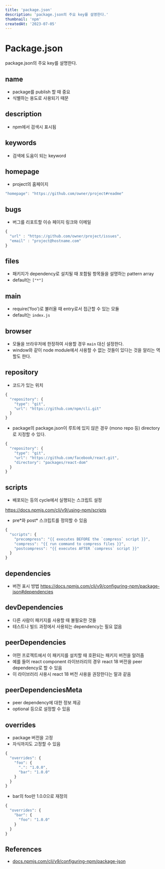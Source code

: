 ```yaml
---
title: 'package.json'
description: 'package.json의 주요 key를 설명한다.'
thumbnail: 'npm'
createdAt: '2023-07-05'
---
```


# Package.json

package.json의 주요 key를 설명한다.

## name

- package를 publish 할 때 중요
- 식별하는 용도로 사용되기 때문

## description

- npm에서 검색시 표시됨

## keywords

- 검색에 도움이 되는 keyword

## homepage

- project의 홈페이지

```jsx
"homepage": "https://github.com/owner/project#readme"
```

## bugs

- 버그를 리포트할 이슈 페이지 링크와 이메일

```jsx
{
  "url" : "https://github.com/owner/project/issues",
  "email" : "project@hostname.com"
}
```

## files

- 패키지가 dependency로 설치될 때 포함될 항목들을 설명하는 pattern array
- default는 `["*"]`

## main

- require('foo')로 불러올 때 entry로서 접근할 수 있는 모듈
- default는 `index.js`

## browser

- 모듈을 브라우저에 한정하여 사용할 경우 `main` 대신 설정한다.
- window와 같이 node module에서 사용할 수 없는 것들이 있다는 것을 알리는 역할도 한다.

## repository

- 코드가 있는 위치

```jsx
{
  "repository": {
    "type": "git",
    "url": "https://github.com/npm/cli.git"
  }
}
```

- package의 package.json이 루트에 있지 않은 경우 (mono repo 등) directory로 지정할 수 있다.

```jsx
{
  "repository": {
    "type": "git",
    "url": "https://github.com/facebook/react.git",
    "directory": "packages/react-dom"
  }
}
```

## scripts

- 배포되는 등의 cycle에서 실행되는 스크립트 설정

https://docs.npmjs.com/cli/v9/using-npm/scripts

- pre\*와 post\* 스크립트를 정의할 수 있음

```jsx
{
  "scripts": {
    "precompress": "{{ executes BEFORE the `compress` script }}",
    "compress": "{{ run command to compress files }}",
    "postcompress": "{{ executes AFTER `compress` script }}"
  }
}
```

## dependencies

- 버전 표시 방법
  https://docs.npmjs.com/cli/v9/configuring-npm/package-json#dependencies

## devDependencies

- 다른 사람이 패키지를 사용할 때 불필요한 것들
- 테스트나 빌드 과정에서 사용되는 dependency는 필요 없음

## peerDependencies

- 어떤 프로젝트에서 이 패키지를 설치할 때 호환되는 패키지 버전을 알려줌
- 예를 들어 react component 라이브러리의 경우 react 18 버전을 peer dependency로 할 수 있음
- 이 라이브러리 사용시 react 18 버전 사용을 권장한다는 말과 같음

## peerDependenciesMeta

- peer dependency에 대한 정보 제공
- optional 등으로 설정할 수 있음

## overrides

- package 버전을 고정
- 자식까지도 고정할 수 있음

```jsx
{
  "overrides": {
    "foo": {
      ".": "1.0.0",
      "bar": "1.0.0"
    }
  }
}
```

- bar의 foo만 1.0.0으로 재정의

```jsx
{
  "overrides": {
    "bar": {
      "foo": "1.0.0"
    }
  }
}
```

## References

- [docs.npmjs.com/cli/v9/configuring-npm/package-json](https://docs.npmjs.com/cli/v9/configuring-npm/package-json)
